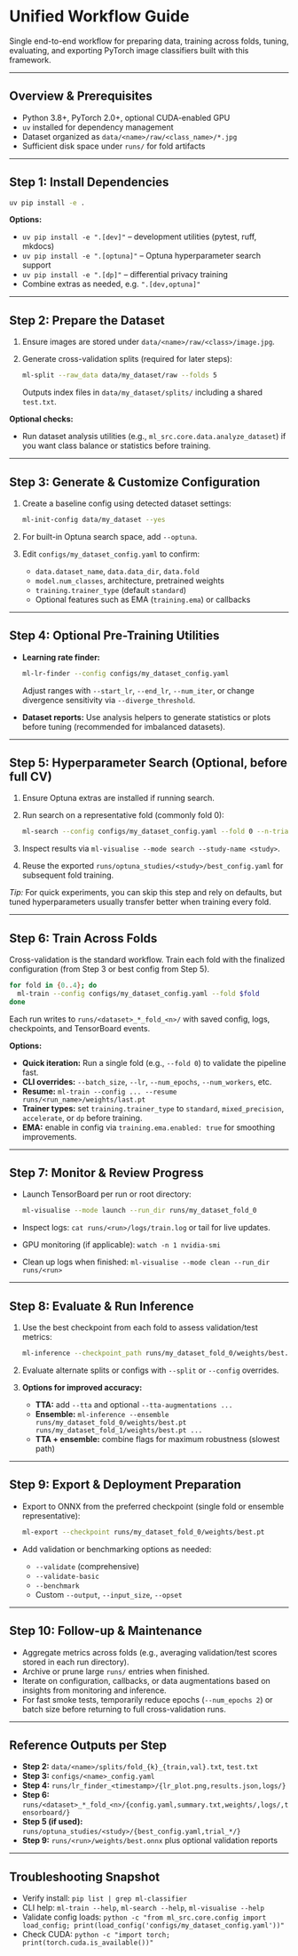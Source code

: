 # Unified Workflow Guide

Single end-to-end workflow for preparing data, training across folds, tuning, evaluating, and exporting PyTorch image classifiers built with this framework.

---

## Overview & Prerequisites

- Python 3.8+, PyTorch 2.0+, optional CUDA-enabled GPU
- `uv` installed for dependency management
- Dataset organized as `data/<name>/raw/<class_name>/*.jpg`
- Sufficient disk space under `runs/` for fold artifacts

---

## Step 1: Install Dependencies

```bash
uv pip install -e .
```

**Options:**

- `uv pip install -e ".[dev]"` – development utilities (pytest, ruff, mkdocs)
- `uv pip install -e ".[optuna]"` – Optuna hyperparameter search support
- `uv pip install -e ".[dp]"` – differential privacy training
- Combine extras as needed, e.g. `".[dev,optuna]"`

---

## Step 2: Prepare the Dataset

1. Ensure images are stored under `data/<name>/raw/<class>/image.jpg`.
2. Generate cross-validation splits (required for later steps):

   ```bash
   ml-split --raw_data data/my_dataset/raw --folds 5
   ```

   Outputs index files in `data/my_dataset/splits/` including a shared `test.txt`.

**Optional checks:**

- Run dataset analysis utilities (e.g., `ml_src.core.data.analyze_dataset`) if you want class balance or statistics before training.

---

## Step 3: Generate & Customize Configuration

1. Create a baseline config using detected dataset settings:

   ```bash
   ml-init-config data/my_dataset --yes
   ```

2. For built-in Optuna search space, add `--optuna`.
3. Edit `configs/my_dataset_config.yaml` to confirm:
   - `data.dataset_name`, `data.data_dir`, `data.fold`
   - `model.num_classes`, architecture, pretrained weights
   - `training.trainer_type` (default `standard`)
   - Optional features such as EMA (`training.ema`) or callbacks

---

## Step 4: Optional Pre-Training Utilities

- **Learning rate finder:**

  ```bash
  ml-lr-finder --config configs/my_dataset_config.yaml
  ```

  Adjust ranges with `--start_lr`, `--end_lr`, `--num_iter`, or change divergence sensitivity via `--diverge_threshold`.

- **Dataset reports:** Use analysis helpers to generate statistics or plots before tuning (recommended for imbalanced datasets).

---

## Step 5: Hyperparameter Search (Optional, before full CV)

1. Ensure Optuna extras are installed if running search.
2. Run search on a representative fold (commonly fold 0):

   ```bash
   ml-search --config configs/my_dataset_config.yaml --fold 0 --n-trials 50
   ```

3. Inspect results via `ml-visualise --mode search --study-name <study>`.
4. Reuse the exported `runs/optuna_studies/<study>/best_config.yaml` for subsequent fold training.

*Tip:* For quick experiments, you can skip this step and rely on defaults, but tuned hyperparameters usually transfer better when training every fold.

---

## Step 6: Train Across Folds

Cross-validation is the standard workflow. Train each fold with the finalized configuration (from Step 3 or best config from Step 5).

```bash
for fold in {0..4}; do
  ml-train --config configs/my_dataset_config.yaml --fold $fold
done
```

Each run writes to `runs/<dataset>_*_fold_<n>/` with saved config, logs, checkpoints, and TensorBoard events.

**Options:**

- **Quick iteration:** Run a single fold (e.g., `--fold 0`) to validate the pipeline fast.
- **CLI overrides:** `--batch_size`, `--lr`, `--num_epochs`, `--num_workers`, etc.
- **Resume:** `ml-train --config ... --resume runs/<run_name>/weights/last.pt`
- **Trainer types:** set `training.trainer_type` to `standard`, `mixed_precision`, `accelerate`, or `dp` before training.
- **EMA:** enable in config via `training.ema.enabled: true` for smoothing improvements.

---

## Step 7: Monitor & Review Progress

- Launch TensorBoard per run or root directory:

  ```bash
  ml-visualise --mode launch --run_dir runs/my_dataset_fold_0
  ```

- Inspect logs: `cat runs/<run>/logs/train.log` or tail for live updates.
- GPU monitoring (if applicable): `watch -n 1 nvidia-smi`
- Clean up logs when finished: `ml-visualise --mode clean --run_dir runs/<run>`

---

## Step 8: Evaluate & Run Inference

1. Use the best checkpoint from each fold to assess validation/test metrics:

   ```bash
   ml-inference --checkpoint_path runs/my_dataset_fold_0/weights/best.pt
   ```

2. Evaluate alternate splits or configs with `--split` or `--config` overrides.
3. **Options for improved accuracy:**
   - **TTA:** add `--tta` and optional `--tta-augmentations ...`
   - **Ensemble:** `ml-inference --ensemble runs/my_dataset_fold_0/weights/best.pt runs/my_dataset_fold_1/weights/best.pt ...`
   - **TTA + ensemble:** combine flags for maximum robustness (slowest path)

---

## Step 9: Export & Deployment Preparation

- Export to ONNX from the preferred checkpoint (single fold or ensemble representative):

  ```bash
  ml-export --checkpoint runs/my_dataset_fold_0/weights/best.pt
  ```

- Add validation or benchmarking options as needed:
  - `--validate` (comprehensive)
  - `--validate-basic`
  - `--benchmark`
  - Custom `--output`, `--input_size`, `--opset`

---

## Step 10: Follow-up & Maintenance

- Aggregate metrics across folds (e.g., averaging validation/test scores stored in each run directory).
- Archive or prune large `runs/` entries when finished.
- Iterate on configuration, callbacks, or data augmentations based on insights from monitoring and inference.
- For fast smoke tests, temporarily reduce epochs (`--num_epochs 2`) or batch size before returning to full cross-validation runs.

---

## Reference Outputs per Step

- **Step 2:** `data/<name>/splits/fold_{k}_{train,val}.txt`, `test.txt`
- **Step 3:** `configs/<name>_config.yaml`
- **Step 4:** `runs/lr_finder_<timestamp>/{lr_plot.png,results.json,logs/}`
- **Step 6:** `runs/<dataset>_*_fold_<n>/{config.yaml,summary.txt,weights/,logs/,tensorboard/}`
- **Step 5 (if used):** `runs/optuna_studies/<study>/{best_config.yaml,trial_*/}`
- **Step 9:** `runs/<run>/weights/best.onnx` plus optional validation reports

---

## Troubleshooting Snapshot

- Verify install: `pip list | grep ml-classifier`
- CLI help: `ml-train --help`, `ml-search --help`, `ml-visualise --help`
- Validate config loads: `python -c "from ml_src.core.config import load_config; print(load_config('configs/my_dataset_config.yaml'))"`
- Check CUDA: `python -c "import torch; print(torch.cuda.is_available())"`

